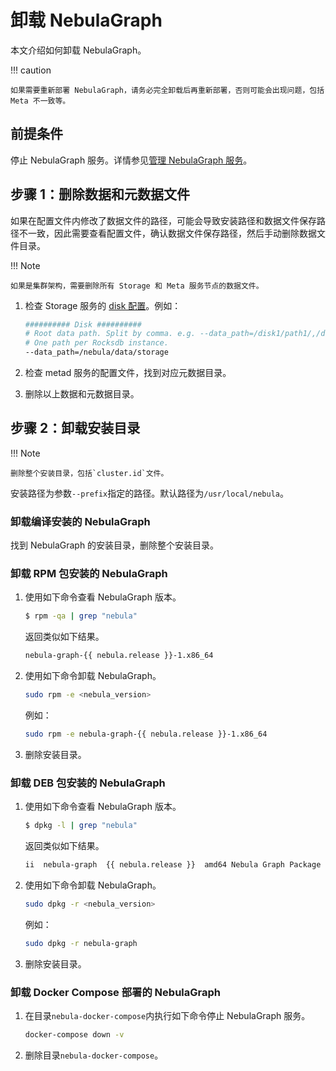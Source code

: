 # 卸载 NebulaGraph

本文介绍如何卸载 NebulaGraph。

!!! caution

    如果需要重新部署 NebulaGraph，请务必完全卸载后再重新部署，否则可能会出现问题，包括 Meta 不一致等。

## 前提条件

停止 NebulaGraph 服务。详情参见[管理 NebulaGraph 服务](../2.quick-start/5.start-stop-service.md)。

## 步骤 1：删除数据和元数据文件

如果在配置文件内修改了数据文件的路径，可能会导致安装路径和数据文件保存路径不一致，因此需要查看配置文件，确认数据文件保存路径，然后手动删除数据文件目录。

!!! Note

    如果是集群架构，需要删除所有 Storage 和 Meta 服务节点的数据文件。

1. 检查 Storage 服务的 [disk 配置](../5.configurations-and-logs/1.configurations/4.storage-config.md#disk)。例如：

    ```bash
    ########## Disk ##########
    # Root data path. Split by comma. e.g. --data_path=/disk1/path1/,/disk2/path2/
    # One path per Rocksdb instance.
    --data_path=/nebula/data/storage
    ```

2. 检查 metad 服务的配置文件，找到对应元数据目录。

3. 删除以上数据和元数据目录。

## 步骤 2：卸载安装目录

!!! Note

    删除整个安装目录，包括`cluster.id`文件。

安装路径为参数`--prefix`指定的路径。默认路径为`/usr/local/nebula`。

### 卸载编译安装的 NebulaGraph

找到 NebulaGraph 的安装目录，删除整个安装目录。

### 卸载 RPM 包安装的 NebulaGraph

1. 使用如下命令查看 NebulaGraph 版本。

    ```bash
    $ rpm -qa | grep "nebula"
    ```

    返回类似如下结果。

    ```bash
    nebula-graph-{{ nebula.release }}-1.x86_64
    ```

2. 使用如下命令卸载 NebulaGraph。

    ```bash
    sudo rpm -e <nebula_version>
    ```

    例如：

    ```bash
    sudo rpm -e nebula-graph-{{ nebula.release }}-1.x86_64
    ```

3. 删除安装目录。

### 卸载 DEB 包安装的 NebulaGraph

1. 使用如下命令查看 NebulaGraph 版本。

    ```bash
    $ dpkg -l | grep "nebula"
    ```

    返回类似如下结果。

    ```bash
    ii  nebula-graph  {{ nebula.release }}  amd64 Nebula Graph Package built using CMake
    ```

2. 使用如下命令卸载 NebulaGraph。

    ```bash
    sudo dpkg -r <nebula_version>
    ```

    例如：

    ```bash
    sudo dpkg -r nebula-graph
    ```

3. 删除安装目录。

### 卸载 Docker Compose 部署的 NebulaGraph

1. 在目录`nebula-docker-compose`内执行如下命令停止 NebulaGraph 服务。

    ```bash
    docker-compose down -v
    ```

2. 删除目录`nebula-docker-compose`。
